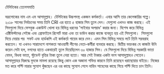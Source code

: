 টেলিটকের তেলেসমাতি

ভদ্রলোকের নাম এম এম আসাদুল্লাহ। টেলিটকের উচ্চপদস্থ একজন কর্মকর্তা। 
এবার আসি তার কেলেঙ্কারির গল্পে। ২০১৮ সালের নির্বাচনের সময় তিনি CRI এর হাতে ৫ হাজার সিম তুলে দেন। যেগুলো এখনও কাজ করছে। এই সিমগুলো দিয়ে ফেসবুক একাউন্ট খোলা হয় বিভিন্ন ধরনের 'সাইবার অপরাধ' করার জন্য। বিশেষ করে বিভিন্ন এক্টিভিস্টদের পেইজ এবং প্রোফাইলে রিপোর্ট মারা এবং তা ডাউন করার কাজে ব্যবহৃত হয় এই সিমগুলো।  সিমগুলো দিয়ে দেয়ার পর  সফট এবং হার্ডকপি এই কর্মকর্তা গায়েব করে দেন। এমন সিম বিভিন্ন সময়ে লটে তিনি সরবরাহ করতেন। যা এখনও সারাদেশে নাশকতা আওয়ামী লীগের নেতা-কর্মীরা ব্যবহার করছে। 
দ্বিতীয় ভয়ংকর যে কাজটা উনি করেন সেটা হল, নগদের হাতে একবারেই তুলে দিয়েছিলেন ৩০ হাজার সিম। যে সিমগুলো দিয়ে বিভিন্ন সরকারি ভাতা যেমন, বিধবা ভাতা, স্টুডেন্ট বৃত্তির টাকা তুলে নেয়া হতো। আর সেই টাকার একটা ভাগ আসাদুল্লাহও পেতেন। 
আসাদুল্লাহর বিরুদ্ধে দুদকে মামলা রয়েছে কিন্তু কোন এক অজানা শক্তির কারনে তিনি রয়েছেন ধরাছোয়ার বাইরে। নিজের মত করে পল্টি মারার সুযোগ খুঁজছেন এর ওর কাছে সুযোগ পেলে নাহিদ সাহেবের কাছে গিয়ে পল্টি দিতে চান তিনি।
